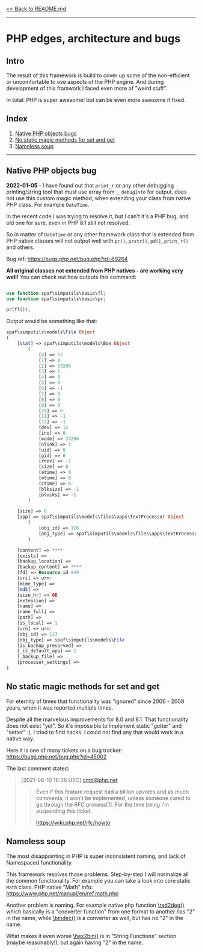 [<< Back to README.md](../README.md)

----

# PHP edges, architecture and bugs

## Intro
The result of this framework is build to cover up some of the non-efficient or 
uncomfortable to use aspects of the PHP engine. And during development of this framwork
I faced even more of "weird stuff".

In total: PHP is super awesome! but can be even more awesome if fixed.


## Index

 1. [Native PHP objects bugs](#Native-PHP-objects-bugs)
 2. [No static magic methods for set and get](#No-static-magic-methods-for-set-and-get)
 3. [Nameless soup](#Nameless-soup)


----


## Native PHP objects bug

**2022-01-05** - I have found out that `print_r` or any other debugging printing/string tool
that must use array from `__debugInfo` for output, does not use this custom magic method,
when extending your class from native PHP class. For example `DateTime`.

In the recent code I was trying to resolve it, but I can't it's a PHP bug, and old one for sure,
even in PHP 8.1 still not resolved. 

So in matter of `DateTime` or any other framework class that is extended from PHP native
classes will not output well with `pr()`, `prstr()`, `pd()`, `print_r()` and others.

Bug ref: https://bugs.php.net/bug.php?id=69264

**All original classes not extended from PHP natives - are working very well!**
You can check out how outputs this command:

```php

use function spaf\simputils\basic\fl;
use function spaf\simputils\basic\pr;

pr(fl());


```

Output would be something like that:
```php
spaf\simputils\models\File Object
(
    [stat] => spaf\simputils\models\Box Object
        (
            [0] => 12
            [1] => 0
            [2] => 33206
            [3] => 1
            [4] => 0
            [5] => 0
            [6] => -1
            [7] => 0
            [8] => 0
            [9] => 0
            [10] => 0
            [11] => -1
            [12] => -1
            [dev] => 12
            [ino] => 0
            [mode] => 33206
            [nlink] => 1
            [uid] => 0
            [gid] => 0
            [rdev] => -1
            [size] => 0
            [atime] => 0
            [mtime] => 0
            [ctime] => 0
            [blksize] => -1
            [blocks] => -1
        )

    [size] => 0
    [app] => spaf\simputils\models\files\apps\TextProcessor Object
        (
            [obj_id] => 116
            [obj_type] => spaf\simputils\models\files\apps\TextProcessor
        )

    [content] => ****
    [exists] => 
    [backup_location] => 
    [backup_content] => ****
    [fd] => Resource id #49
    [uri] => urn:
    [mime_type] => 
    [md5] => 
    [size_hr] => 0B
    [extension] => 
    [name] => 
    [name_full] => 
    [path] => 
    [is_local] => 1
    [urn] => urn:
    [obj_id] => 117
    [obj_type] => spaf\simputils\models\File
    [is_backup_preserved] => 
    [_is_default_app] => 1
    [_backup_file] => 
    [processor_settings] => 
)

```

## No static magic methods for set and get

For eternity of times that functionality was "ignored" since 2006 - 2008 years, when it was
reported multiple times.

Despite all the marvelous improvements for 8.0 and 8.1. That functionality does not exist "yet".
So it's impossible to implement static "getter" and "setter" :(. I tried to find hacks.
I could not find any that would work in a native way.


Here it is one of many tickets on a bug tracker: https://bugs.php.net/bug.php?id=45002

The last comment stated:

>[2021-08-10 16:36 UTC] cmb@php.net
>> Even if this feature request had a billion upvotes and as much
>> comments, it won't be implemented, unless someone cared to go
>> through the RFC process[1].  For the time being I'm suspending
>> this ticket.
>>
>> https://wiki.php.net/rfc/howto


## Nameless soup
The most disappointing in PHP is super inconsistent naming,
and lack of Namespaced functionality.

This framework resolves those problems.
Step-by-step I will normalize all the common functionality. For example you can take 
a look into core static `Math` class.
PHP native "Math" info: https://www.php.net/manual/en/ref.math.php

Another problem is naming. For example native php function 
[\rad2deg()](https://www.php.net/manual/en/function.rad2deg.php) which basically
is a "converter function" from one format to another has "2" in the name, 
while [\bindec()](https://www.php.net/manual/en/function.bindec.php) is a converter as well, 
but has no "2" in the name.

What makes it even worse [\hex2bin()](https://www.php.net/manual/en/function.hex2bin.php)
is in "String Functions" section (maybe reasonably!), but again having "2" in the name.
